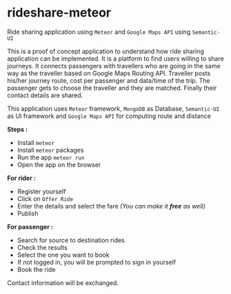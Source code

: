 # rideshare-meteor
Ride sharing application using `Meteor` and `Google Maps API` using `Semantic-UI`

This is a proof of concept application to understand how ride sharing application can be implemented. 
It is a platform to find users willing to share journeys.
It connects passengers with travellers who are going in the same way as the traveller based on Google Maps Routing API.
Traveller posts his/her journey route, cost per passenger and data/time of the trip.
The passenger gets to choose the traveller and they are matched. Finally their contact details are shared.

This application uses `Meteor` framework, `MongoDB` as Database, `Semantic-UI` as UI framework and `Google Maps API` for computing route and distance


**Steps :**
- Install `meteor`
- Install `meteor` packages
- Run the app `meteor run`
- Open the app on the browser

**For rider :**
- Register yourself
- Click on `Offer Ride`
- Enter the details and select the fare *(You can make it **free** as well)*
- Publish

**For passenger :**
- Search for source to destination rides
- Check the results
- Select the one you want to book
- If not logged in, you will be prompted to sign in yourself
- Book the ride

Contact information will be exchanged.


